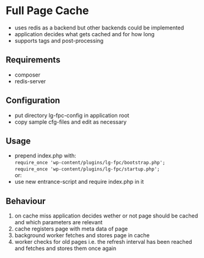 # Full Page Cache

- uses redis as a backend but other backends could be implemented
- application decides what gets cached and for how long
- supports tags and post-processing

## Requirements

- composer
- redis-server

## Configuration

- put directory lg-fpc-config in application root
- copy sample cfg-files and edit as necessary

## Usage

- prepend index.php with:  
  ``require_once 'wp-content/plugins/lg-fpc/bootstrap.php';``  
  ``require_once 'wp-content/plugins/lg-fpc/startup.php';``  
  or:
- use new entrance-script and require index.php in it

## Behaviour

1. on cache miss application decides wether or not page should be cached and which parameters are relevant
2. cache registers page with meta data of page
3. background worker fetches and stores page in cache
4. worker checks for old pages i.e. the refresh interval has been reached and fetches and stores them once again